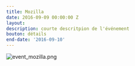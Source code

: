 ```yaml
---
title: Mozilla
date: 2016-09-09 00:00:00 Z
layout: 
description: courte descritpion de l'événement
bouton: détails
end-date: '2016-09-10'
---
```


![event_mozilla.png]({{site.baseurl}}/img/medias/event_mozilla.png)
